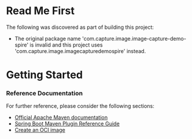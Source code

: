 # Read Me First
The following was discovered as part of building this project:

* The original package name 'com.capture.image.image-capture-demo-spire' is invalid and this project uses 'com.capture.image.imagecapturedemospire' instead.

# Getting Started

### Reference Documentation
For further reference, please consider the following sections:

* [Official Apache Maven documentation](https://maven.apache.org/guides/index.html)
* [Spring Boot Maven Plugin Reference Guide](https://docs.spring.io/spring-boot/docs/2.7.9/maven-plugin/reference/html/)
* [Create an OCI image](https://docs.spring.io/spring-boot/docs/2.7.9/maven-plugin/reference/html/#build-image)


